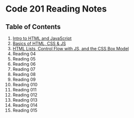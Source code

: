 # Code 201 Reading Notes

## Table of Contents

1. [Intro to HTML and JavaScript](class-01.md)
2. [Basics of HTML, CSS & JS](class-02.md)
3. [HTML Lists, Control Flow with JS, and the CSS Box Model](class-03.md)
4. Reading 04
5. Reading 05
6. Reading 06
7. Reading 07
8. Reading 08
9. Reading 09
10. Reading 010
11. Reading 011
12. Reading 012
13. Reading 013
14. Reading 014
15. Reading 015
